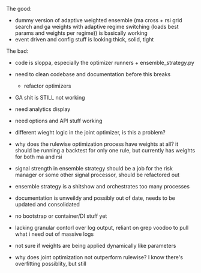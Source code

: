 The good:

- dummy version of adaptive weighted ensemble (ma cross + rsi grid search and ga weights with adaptive regime switching (loads best params and weights per regime)) is basically working
- event driven and config stuff is looking thick, solid, tight

The bad:

- code is sloppa, especially the optimizer runners + ensemble_strategy.py




- need to clean codebase and documentation before this breaks
  - refactor optimizers
  
- GA shit is STILL not working
- need analytics display
- need options and API stuff working 
- different wieght logic in the joint optimizer, is this a problem?
- why does the rulewise optimization process have weights at all? it should be running a backtest for only one rule, but currently has weights for both ma and rsi
- signal strength in ensemble strategy should be a job for the risk manager or some other signal processor, should be refactored out 
- ensemble strategy is a shitshow and orchestrates too many processes 
- documentation is unweildy and possibly out of date, needs to be updated and consolidated 
- no bootstrap or container/DI stuff yet 
- lacking granular contorl over log output, reliant on grep voodoo to pull what i need out of massive logs 
- not sure if weights are being applied dynamically like parameters
- why does joint optimization not outperform rulewise? I know there's overfitting possiblity, but still
